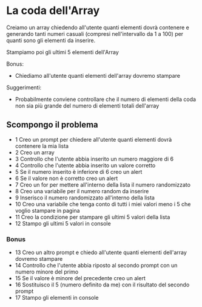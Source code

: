 # La coda dell'Array

Creiamo un array chiedendo all'utente quanti elementi dovrà contenere e generando tanti numeri casuali (compresi nell'intervallo da 1 a 100) per quanti sono gli elementi da inserire.

Stampiamo poi gli ultimi 5 elementi dell'Array

Bonus:
- Chiediamo all'utente quanti elementi dell'array dovremo stampare

Suggerimenti:
- Probabilmente conviene controllare che il numero di elementi della coda non sia più grande del numero di elementi totali dell'array

## Scompongo il problema 
- 1 Creo un prompt per chiedere all'utente quanti elementi dovrà contenere la mia lista
- 2 Creo un array
- 3 Controllo che l'utente abbia inserito un numero maggiore di 6
- 4 Controllo che l'utente abbia inserito un valore corretto
- 5 Se il numero inserito è inferiore di 6 creo un alert
- 6 Se il valore non è corretto creo un alert
- 7 Creo un for per mettere all'interno della lista il numero randomizzato
- 8 Creo una variabile per il numero random da inserire
- 9 Inserisco il numero randomizzato all'interno della lista
- 10 Creo una variabile che tenga conto di tutti i miei valori meno i 5 che voglio stampare in pagina
- 11 Creo la condizione per stampare gli ultimi 5 valori della lista
- 12 Stampo gli ultimi 5 valori in console

### Bonus
- 13 Creo un altro prompt e chiedo all'utente quanti elementi dell'array dovremo stampare
- 14 Controllo che l'utente abbia riposto al secondo prompt con un numero minore del primo
- 15 Se il valore è minore del precedente creo un alert
- 16 Sostituisco il 5 (numero definito da me) con il risultato del secondo prompt
- 17 Stampo gli elementi in console